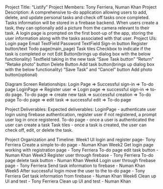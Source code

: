 
Project Title:
“Listify”
Project Members:
Tony Ferriera, Numan Khan
Project Description:
A comprehensive to-do application allowing users to add, delete, and update personal tasks and check off tasks once completed. Tasks information will be stored in a firebase backend. When users create a task, they can optionally add a picture from the camera relevant to their task. A login page is prompted on the first boot-up of the app, storing the user information along with the tasks associated with that user. 
Project UIs:
Login page
Email TextField
Password TextField
Sign-in button
Register button/text
Todo page(main_page)
Task tiles 
Checkbox to indicate if the task is completed or not 
Edit Button(brings up dialog box with the below functionality)
Textfield taking in the new task 
“Save Task button” 
“Return”
“Retake photo” button
Delete Button
Add task button(brings up dialog box with the below functionality)
“Save Task” and “Cancel” button 
Add photo button(optional)




Diagram Screen Relationships:
Login Page => Successful sign-in  => To-do page
LoginPage => Register user => Login page => successful sign-in => to-do page. 
To-do page => create new task => successful creation => To-do page
To-do page => edit task => successful edit => To-do page


Project Deliverables:
Expected deliverables:
LoginPage - authenticate user login using firebase authentication, register user if not registered, a prompt user log in once registered.
To-do page - once a user is authenticated the user can create a task
Task tiles - once a task is created, the user can check off, edit, or delete the task. 

Project Organization and Timeline:
Week1
UI login and register page- Tony Ferriera
Create a simple to-do page - Numan Khan 
Week2
Get login page working with registration page - Tony Ferriera
To-do page edit task button - Numan Khan
Week3
Register user through firebase - Tony Ferriera
To-do page delete task button - Numan Khan
Week4
Login user through firebase page - Tony Ferriera
Send task information to firebase - Numan Khan
Week5
After successful login move the user to the to-do page - Tony Ferriera
Get task information from firebase - Numan Khan
Week6
Clean up UI and test - Tony Ferriera
Clean up UI and test -  Numan Khan

